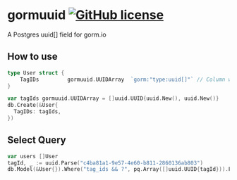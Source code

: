 # gormuuid  [![GitHub license](https://img.shields.io/badge/license-MIT-blue.svg)](https://github.com/knesklab/util/blob/master/LICENSE)

A Postgres uuid[] field for gorm.io

## How to use

```go
type User struct {
	TagIDs         gormuuid.UUIDArray  `gorm:"type:uuid[]"` // Column will take {} as default
}

var tagIds gormuuid.UUIDArray = []uuid.UUID{uuid.New(), uuid.New()}
db.Create(&User{
  TagIDs: tagIds,
})
```

## Select Query
```go
var users []User
tagId, _ := uuid.Parse("c4ba81a1-9e57-4e60-b811-2860136ab803")
db.Model(&User{}).Where("tag_ids && ?", pq.Array([]uuid.UUID{tagId})).Find(&users)
```